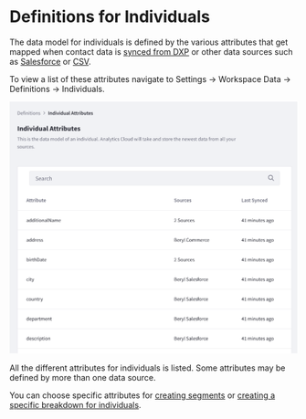# Definitions for Individuals

The data model for individuals is defined by the various attributes that get mapped when contact data is [synced from DXP](../../connecting-data-sources/syncing-contact-data-from-dxp.md) or other data sources such as [Salesforce](../../connecting-data-sources/adding-a-salesforce-data-source.md) or [CSV](../../connecting-data-sources/adding-a-csv-data-source.md).

To view a list of these attributes navigate to Settings &rarr; Workspace Data &rarr; Definitions &rarr; Individuals.

![A list of attributes is displayed for individuals.](./definitions-for-individuals/images/01.png)

All the different attributes for individuals is listed. Some attributes may be defined by more than one data source. 

You can choose specific attributes for [creating segments](../../people/segments/creating-segments.md) or [creating a specific breakdown for individuals](../../people/individuals/individuals-dashboard.html#breakdown).

